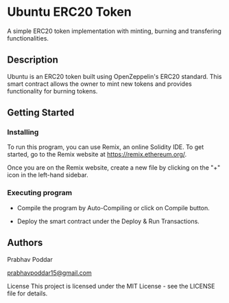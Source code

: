 # Ubuntu ERC20 Token

A simple ERC20 token implementation with minting, burning and transfering functionalities.

## Description

Ubuntu is an ERC20 token built using OpenZeppelin's ERC20 standard. This smart contract allows the owner to mint new tokens and provides functionality for burning tokens.

## Getting Started

### Installing

To run this program, you can use Remix, an online Solidity IDE. To get started, go to the Remix website at https://remix.ethereum.org/.

Once you are on the Remix website, create a new file by clicking on the "+" icon in the left-hand sidebar.

### Executing program

* Compile the program by Auto-Compiling or click on Compile button.
  
* Deploy the smart contract under the Deploy & Run Transactions.


## Authors

Prabhav Poddar

prabhavpoddar15@gmail.com

License
This project is licensed under the MIT License - see the LICENSE file for details.


